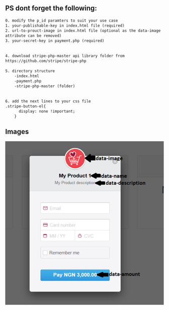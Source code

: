 ## PS dont forget the following:

	0. modify the p_id paramters to suit your use case
	1. your-publishable-key in index.html file (required)
	2. url-to-prouct-image in index.html file (optional as the data-image attribute can be removed)
	3. your-secret-key in payment.php (required)


	4. download stripe-php-master api library folder from https://github.com/stripe/stripe-php

	5. directory structure 
		-index.html
		-payment.php
		-stripe-php-master (folder)


	6. add the next lines to your css file
	.stripe-button-el{
          display: none !important;
        }

## Images
![img1](/screenshot.PNG)
